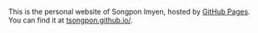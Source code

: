 This is the personal website of Songpon Imyen, hosted by [GitHub Pages](http://pages.github.com). You can find it at [tsongpon.github.io/](http://tsongpon.github.io/).
